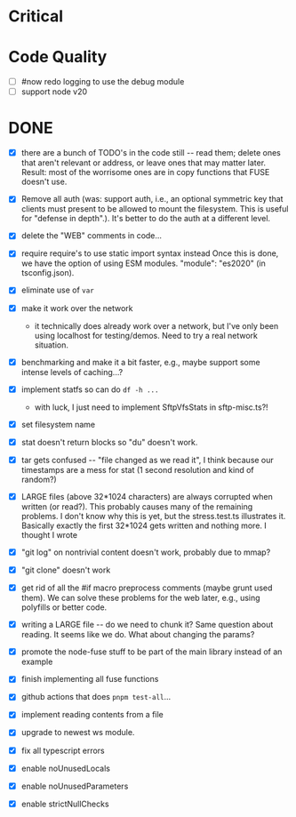 # Critical

# Code Quality

- [ ] #now redo logging to use the debug module
- [ ] support node v20

# DONE


- [x] there are a bunch of TODO's in the code still -- read them; delete ones that aren't relevant or address, or leave ones that may matter later.  Result: most of the worrisome ones are in copy functions that FUSE doesn't use.
- [x] Remove all auth (was: support auth, i.e., an optional symmetric key that clients must present to be allowed to mount the filesystem. This is useful for "defense in depth".). It's better to do the auth at a different level.
- [x] delete the "WEB" comments in code...
- [x] require require's to use static import syntax instead
      Once this is done, we have the option of using ESM modules.
      "module": "es2020" \(in tsconfig.json\).
- [x] eliminate use of `var`
- [x] make it work over the network
  - it technically does already work over a network, but I've only been using localhost for testing/demos. Need to try a real network situation.
- [x] benchmarking and make it a bit faster, e.g., maybe support some intense levels of caching...?
- [x] implement statfs so can do `df -h ...`
  - with luck, I just need to implement SftpVfsStats in sftp-misc.ts?!
- [x] set filesystem name
- [x] stat doesn't return blocks so "du" doesn't work.
- [x] tar gets confused \-\- "file changed as we read it", I think because our timestamps are a mess for stat \(1 second resolution and kind of random?\)
- [x] LARGE files \(above 32\*1024 characters\) are always corrupted when written \(or read?\). This probably causes many of the remaining problems. I don't know why this is yet, but the stress.test.ts illustrates it. Basically exactly the first 32\*1024 gets written and nothing more. I thought I wrote
- [x] "git log" on nontrivial content doesn't work, probably due to mmap?
- [x] "git clone" doesn't work
- [x] get rid of all the #if macro preprocess comments \(maybe grunt used them\). We can solve these problems for the web later, e.g., using polyfills or better code.
- [x] writing a LARGE file \-\- do we need to chunk it? Same question about reading. It seems like we do. What about changing the params?
- [x] promote the node\-fuse stuff to be part of the main library instead of an example
- [x] finish implementing all fuse functions
- [x] github actions that does `pnpm test-all`...
- [x] implement reading contents from a file
- [x] upgrade to newest ws module.
- [x] fix all typescript errors
- [x] enable noUnusedLocals
- [x] enable noUnusedParameters
- [x] enable strictNullChecks

